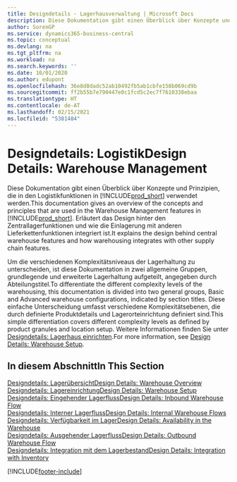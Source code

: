 ```yaml
---
title: Designdetails - Lagerhausverwaltung | Microsoft Docs
description: Diese Dokumentation gibt einen Überblick über Konzepte und Prinzipien, die in den Logistikfunktionen in  Business Central.
author: SorenGP
ms.service: dynamics365-business-central
ms.topic: conceptual
ms.devlang: na
ms.tgt_pltfrm: na
ms.workload: na
ms.search.keywords: ''
ms.date: 10/01/2020
ms.author: edupont
ms.openlocfilehash: 36e8d8dadc52ab10492fb5ab1cbfe158b069cd9b
ms.sourcegitcommit: ff2b55b7e790447e0c1fcd5c2ec7f7610338ebaa
ms.translationtype: HT
ms.contentlocale: de-AT
ms.lasthandoff: 02/15/2021
ms.locfileid: "5381484"
---
```

# <a name="design-details-warehouse-management"></a><span data-ttu-id="de434-103">Designdetails: Logistik</span><span class="sxs-lookup"><span data-stu-id="de434-103">Design Details: Warehouse Management</span></span>
<span data-ttu-id="de434-104">Diese Dokumentation gibt einen Überblick über Konzepte und Prinzipien, die in den Logistikfunktionen in [!INCLUDE[prod_short](includes/prod_short.md)] verwendet werden.</span><span class="sxs-lookup"><span data-stu-id="de434-104">This documentation gives an overview of the concepts and principles that are used in the Warehouse Management features in [!INCLUDE[prod_short](includes/prod_short.md)].</span></span> <span data-ttu-id="de434-105">Erläutert das Design hinter den Zentrallagerfunktionen und wie die Einlagerung mit anderen Lieferkettenfunktionen integriert ist.</span><span class="sxs-lookup"><span data-stu-id="de434-105">It explains the design behind central warehouse features and how warehousing integrates with other supply chain features.</span></span>  

<span data-ttu-id="de434-106">Um die verschiedenen Komplexitätsniveaus der Lagerhaltung zu unterscheiden, ist diese Dokumentation in zwei allgemeine Gruppen, grundlegende und erweiterte Lagerhaltung aufgeteilt, angegeben durch Abteilungstitel.</span><span class="sxs-lookup"><span data-stu-id="de434-106">To differentiate the different complexity levels of the warehousing, this documentation is divided into two general groups, Basic and Advanced warehouse configurations, indicated by section titles.</span></span> <span data-ttu-id="de434-107">Diese einfache Unterscheidung umfasst verschiedene Komplexitätsebenen, die durch definierte Produktdetails und Lagerorteinrichtung definiert sind.</span><span class="sxs-lookup"><span data-stu-id="de434-107">This simple differentiation covers different complexity levels as defined by product granules and location setup.</span></span> <span data-ttu-id="de434-108">Weitere Informationen finden Sie unter [Designdetails: Lagerhaus einrichten](design-details-warehouse-setup.md).</span><span class="sxs-lookup"><span data-stu-id="de434-108">For more information, see [Design Details: Warehouse Setup](design-details-warehouse-setup.md).</span></span>  

## <a name="in-this-section"></a><span data-ttu-id="de434-109">In diesem Abschnitt</span><span class="sxs-lookup"><span data-stu-id="de434-109">In This Section</span></span>  
[<span data-ttu-id="de434-110">Designdetails: Lagerübersicht</span><span class="sxs-lookup"><span data-stu-id="de434-110">Design Details: Warehouse Overview</span></span>](design-details-warehouse-overview.md)  
[<span data-ttu-id="de434-111">Designdetails: Lagereinrichtung</span><span class="sxs-lookup"><span data-stu-id="de434-111">Design Details: Warehouse Setup</span></span>](design-details-warehouse-setup.md)  
[<span data-ttu-id="de434-112">Designdetails: Eingehender Lagerfluss</span><span class="sxs-lookup"><span data-stu-id="de434-112">Design Details: Inbound Warehouse Flow</span></span>](design-details-inbound-warehouse-flow.md)  
[<span data-ttu-id="de434-113">Designdetails: Interner Lagerfluss</span><span class="sxs-lookup"><span data-stu-id="de434-113">Design Details: Internal Warehouse Flows</span></span>](design-details-internal-warehouse-flows.md)  
[<span data-ttu-id="de434-114">Designdetails: Verfügbarkeit im Lager</span><span class="sxs-lookup"><span data-stu-id="de434-114">Design Details: Availability in the Warehouse</span></span>](design-details-availability-in-the-warehouse.md)  
[<span data-ttu-id="de434-115">Designdetails: Ausgehender Lagerfluss</span><span class="sxs-lookup"><span data-stu-id="de434-115">Design Details: Outbound Warehouse Flow</span></span>](design-details-outbound-warehouse-flow.md)  
[<span data-ttu-id="de434-116">Designdetails: Integration mit dem Lagerbestand</span><span class="sxs-lookup"><span data-stu-id="de434-116">Design Details: Integration with Inventory</span></span>](design-details-integration-with-inventory.md)


[!INCLUDE[footer-include](includes/footer-banner.md)]